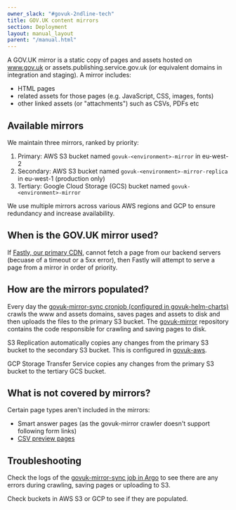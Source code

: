 ```yaml
---
owner_slack: "#govuk-2ndline-tech"
title: GOV.UK content mirrors
section: Deployment
layout: manual_layout
parent: "/manual.html"
---
```


A GOV.UK mirror is a static copy of pages and assets hosted on www.gov.uk or assets.publishing.service.gov.uk (or equivalent domains in integration and staging). A mirror includes:

- HTML pages
- related assets for those pages (e.g. JavaScript, CSS, images, fonts)
- other linked assets (or "attachments") such as CSVs, PDFs etc

## Available mirrors

We maintain three mirrors, ranked by priority:

1. Primary: AWS S3 bucket named `govuk-<environment>-mirror` in eu-west-2
1. Secondary: AWS S3 bucket named `govuk-<environment>-mirror-replica` in eu-west-1 (production only)
1. Tertiary: Google Cloud Storage (GCS) bucket named `govuk-<environment>-mirror`

We use multiple mirrors across various AWS regions and GCP to ensure redundancy and increase availability.

## When is the GOV.UK mirror used?

If [Fastly, our primary CDN](/manual/cdn.html), cannot fetch a page from our backend servers (becuase of a timeout or a 5xx error), then Fastly will attempt to serve a page from a mirror in order of priority.

## How are the mirrors populated?

Every day the [govuk-mirror-sync cronjob (configured in govuk-helm-charts)][govuk-mirror-sync configuration] crawls the www and assets domains, saves pages and assets to disk and then uploads the files to the primary S3 bucket. The [govuk-mirror] repository contains the code responsible for crawling and saving pages to disk.

S3 Replication automatically copies any changes from the primary S3 bucket to the secondary S3 bucket. This is configured in [govuk-aws].

GCP Storage Transfer Service copies any changes from the primary S3 bucket to the tertiary GCS bucket.

## What is not covered by mirrors?

Certain page types aren't included in the mirrors:

- Smart answer pages (as the govuk-mirror crawler doesn't support following form links)
- [CSV preview pages](https://github.com/alphagov/govuk-helm-charts/pull/1337)

## Troubleshooting

Check the logs of the [govuk-mirror-sync job in Argo][govuk-mirror-sync job] to see there are any errors during crawling, saving pages or uploading to S3.

Check buckets in AWS S3 or GCP to see if they are populated.

[govuk-aws]: https://github.com/alphagov/govuk-aws/blob/2053b554/terraform/projects/infra-mirror-bucket/main.tf#L197
[govuk-mirror]: https://github.com/alphagov/govuk-mirror
[govuk-mirror-sync configuration]: https://github.com/alphagov/govuk-helm-charts/blob/main/charts/govuk-jobs/templates/govuk-mirror-sync-cronjob.yaml
[govuk-mirror-sync job]: https://argo.eks.production.govuk.digital/applications/cluster-services/govuk-jobs?view=tree&orphaned=false&resource=name%3Agovuk-mirror-sync
